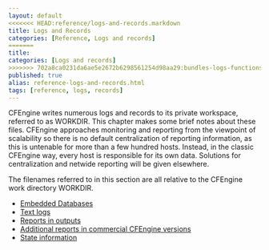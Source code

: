 ```yaml
---
layout: default
<<<<<<< HEAD:reference/logs-and-records.markdown
title: Logs and Records
categories: [Reference, Logs and records]
=======
title: 
categories: [Logs and records]
>>>>>>> 702a8ca0231da6ae5e2672b6298561254d98aa29:bundles-logs-functions-variables/Logs-and-records-0.markdown
published: true
alias: reference-logs-and-records.html
tags: [reference, logs, records]
---  
```


CFEngine writes numerous logs and records to its private workspace,
referred to as WORKDIR. This chapter makes some brief notes about these
files. CFEngine approaches monitoring and reporting from the viewpoint
of scalability so there is no default centralization of reporting
information, as this is untenable for more than a few hundred hosts.
Instead, in the classic CFEngine way, every host is responsible for its
own data. Solutions for centralization and netwide reporting will be
given elsewhere.

The filenames referred to in this section are all relative to the
CFEngine work directory WORKDIR.

-   [Embedded Databases](#Embedded-Databases)
-   [Text logs](#Text-logs)
-   [Reports in outputs](#Reports-in-outputs)
-   [Additional reports in commercial CFEngine
    versions](#Additional-reports-in-commercical-CFEngine-versions)
-   [State information](#State-information)
